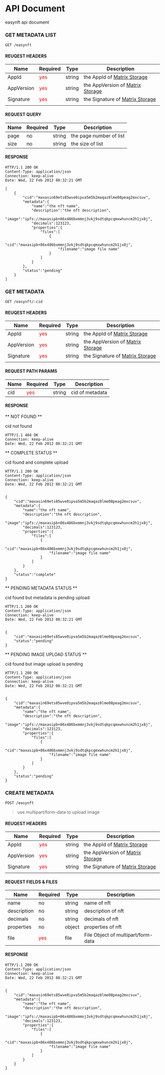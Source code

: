 # API Document #
easynft api document

### GET METADATA LIST ###

`GET /easynft`

#### REUQEST HEADERS ####

| Name       | Required                     | Type   | Description                                                         |
|------------|------------------------------|--------|---------------------------------------------------------------------|
| AppId      | <font color="red">yes</font> | string | the AppId of [Matrix Storage](https://storage.anmaicloud.com)      |
| AppVersion | <font color="red">yes</font> | string | the AppVersion of [Matrix Storage](https://storage.anmaicloud.com) |
| Signature  | <font color="red">yes</font> | string | the Signature of [Matrix Storage](https://storage.anmaicloud.com)  |
|            |                              |        |                                                                     |

#### REQUEST QUERY ####

| Name | Required | Type   | Description             |
|------|----------|--------|-------------------------|
| page | no       | string | the page number of list |
| size | no       | string | the size of list        |

#### RESPONSE ####

```
HTTP/1.1 200 OK
Content-Type: application/json
Connection: keep-alive
Date: Wed, 22 Feb 2012 08:32:21 GMT

[
    {
        "cid":"maxasin69ets85wve0ipva5m5b2maqaz8lme08peag2mxcsuv",
        "metadata":{
            "name":"the nft name",
            "description":"the nft description",
            "image":"ipfs://maxasipb+86x486bxmmnj3vkj9sdtqkpcqmxwhuncm2h1jx8j",
            "decimals":123123,
            "properties":{
                "files":[
                    {
                        "cid":"maxasipb+86x486bxmmnj3vkj9sdtqkpcqmxwhuncm2h1jx8j",
                        "filename":"image file name"
                    }
                ]
            }
        },
        "status":"pending"
    }
]
```

### GET METADATA ###

`GET /easynft/:cid`

#### REUQEST HEADERS ####

| Name       | Required                     | Type   | Description                                                         |
|------------|------------------------------|--------|---------------------------------------------------------------------|
| AppId      | <font color="red">yes</font> | string | the AppId of [Matrix Storage](https://storage.anmaicloud.com)      |
| AppVersion | <font color="red">yes</font> | string | the AppVersion of [Matrix Storage](https://storage.anmaicloud.com) |
| Signature  | <font color="red">yes</font> | string | the Signature of [Matrix Storage](https://storage.anmaicloud.com)  |
|            |                              |        |                                                                     |

#### REQUEST PATH PARAMS ####

| Name | Required                     | Type   | Description     |
|------|------------------------------|--------|-----------------|
| cid  | <font color="red">yes</font> | string | cid of metadata |


#### RESPONSE ####

** NOT FOUND **

cid not found

```
HTTP/1.1 404 OK
Connection: keep-alive
Date: Wed, 22 Feb 2012 08:32:21 GMT

```

** COMPLETE STATUS **

cid found and complete upload

```
HTTP/1.1 200 OK
Content-Type: application/json
Connection: keep-alive
Date: Wed, 22 Feb 2012 08:32:21 GMT


{
    "cid":"maxasin69ets85wve0ipva5m5b2maqaz8lme08peag2mxcsuv",
    "metadata":{
        "name":"the nft name",
        "description":"the nft description",
        "image":"ipfs://maxasipb+86x486bxmmnj3vkj9sdtqkpcqmxwhuncm2h1jx8j",
        "decimals":123123,
        "properties":{
            "files":[
                {
                    "cid":"maxasipb+86x486bxmmnj3vkj9sdtqkpcqmxwhuncm2h1jx8j",
                    "filename":"image file name"
                }
            ]
        }
    },
    "status":"complete"
}

```

** PENDING METADATA STATUS **

cid found but metadata is pending upload

```
HTTP/1.1 200 OK
Content-Type: application/json
Connection: keep-alive
Date: Wed, 22 Feb 2012 08:32:21 GMT


{
    "cid":"maxasin69ets85wve0ipva5m5b2maqaz8lme08peag2mxcsuv",
    "status":"pending"
}

```

** PENDING IMAGE UPLOAD STATUS **

cid found but image upload is pending

```
HTTP/1.1 200 OK
Content-Type: application/json
Connection: keep-alive
Date: Wed, 22 Feb 2012 08:32:21 GMT


{
    "cid":"maxasin69ets85wve0ipva5m5b2maqaz8lme08peag2mxcsuv",
    "metadata":{
        "name":"the nft name",
        "description":"the nft description",
        "image":"ipfs://maxasipb+86x486bxmmnj3vkj9sdtqkpcqmxwhuncm2h1jx8j",
        "decimals":123123,
        "properties":{
            "files":[
                {
                    "cid":"maxasipb+86x486bxmmnj3vkj9sdtqkpcqmxwhuncm2h1jx8j",
                    "filename":"image file name"
                }
            ]
        }
    },
    "status":"pending"
}

```

### CREATE METADATA ###

`POST /easynft`

> use multipart/form-data to upload image

#### REUQEST HEADERS ####

| Name       | Required                     | Type   | Description                                                        |
|------------|------------------------------|--------|--------------------------------------------------------------------|
| AppId      | <font color="red">yes</font> | string | the AppId of [Matrix Storage](https://storage.anmaicloud.com)      |
| AppVersion | <font color="red">yes</font> | string | the AppVersion of [Matrix Storage](https://storage.anmaicloud.com) |
| Signature  | <font color="red">yes</font> | string | the Signature of [Matrix Storage](https://storage.anmaicloud.com)  |
|            |                              |        |                                                                    |

#### REQUEST FIELDS & FILES ####

| Name        | Required                     | Type   | Description                        |
|-------------|------------------------------|--------|------------------------------------|
| name        | no                           | string | name of nft                        |
| description | no                           | string | description of nft                 |
| decimals    | no                           | string | decimals of nft                    |
| properties  | no                           | object | properties of nft                  |
| file        | <font color="red">yes</font> | file   | File Object of multipart/form-data |


#### RESPONSE ####

```
HTTP/1.1 200 OK
Content-Type: application/json
Connection: keep-alive
Date: Wed, 22 Feb 2012 08:32:21 GMT


{
    "cid":"maxasin69ets85wve0ipva5m5b2maqaz8lme08peag2mxcsuv",
    "metadata":{
        "name":"the nft name",
        "description":"the nft description",
        "image":"ipfs://maxasipb+86x486bxmmnj3vkj9sdtqkpcqmxwhuncm2h1jx8j",
        "decimals":123123,
        "properties":{
            "files":[
                {
                    "cid":"maxasipb+86x486bxmmnj3vkj9sdtqkpcqmxwhuncm2h1jx8j",
                    "filename":"image file name"
                }
            ]
        }
    }
}

```
